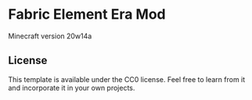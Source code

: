 # Fabric Element Era Mod

Minecraft version 20w14a

## License

This template is available under the CC0 license. Feel free to learn from it and incorporate it in your own projects.
